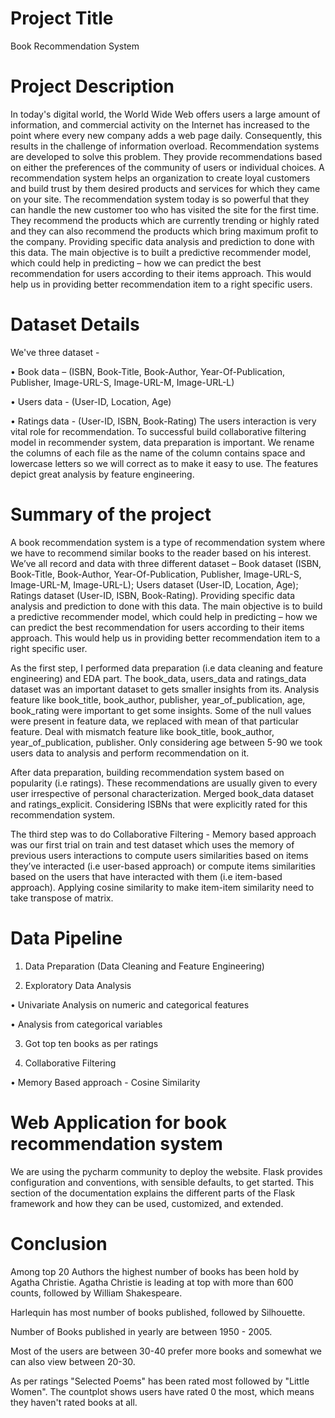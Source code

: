 # Project Title
Book Recommendation System

# Project Description
In today's digital world, the World Wide Web offers users a large amount of information, and commercial activity on the Internet has increased to the point where every new company adds a web page daily. Consequently, this results in the challenge of information overload. Recommendation systems are developed to solve this problem. They provide recommendations based on either the preferences of the community of users or individual choices.
A recommendation system helps an organization to create loyal customers and build trust by them desired products and services for which they came on your site. The recommendation system today is so powerful that they can handle the new customer too who has visited the site for the first time. They recommend the products which are currently trending or highly rated and they can also recommend the products which bring maximum profit to the company. Providing specific data analysis and prediction to done with this data. The main objective is to built a predictive recommender model, which could help in predicting – how we can predict the best recommendation for users according to their items approach. This would help us in providing better recommendation item to a right specific users.

# Dataset Details
We've three dataset -

• Book data – (ISBN, Book-Title, Book-Author, Year-Of-Publication, Publisher, Image-URL-S, Image-URL-M, Image-URL-L)

• Users data - (User-ID, Location, Age)

• Ratings data - (User-ID, ISBN, Book-Rating)
The users interaction is very vital role for recommendation. To successful build collaborative filtering model in recommender system, data preparation is important.  We rename the columns of each file as the name of the column contains space and lowercase letters so we will correct as to make it easy to use. The features depict great analysis by feature engineering.

# Summary of the project
A book recommendation system is a type of recommendation system where we have to recommend similar books to the reader based on his interest. We’ve all record and data with three different dataset – Book dataset (ISBN, Book-Title, Book-Author, Year-Of-Publication, Publisher, Image-URL-S, Image-URL-M, Image-URL-L); Users dataset (User-ID, Location, Age); Ratings dataset (User-ID, ISBN, Book-Rating). Providing specific data analysis and prediction to done with this data. The main objective is to build a predictive recommender model, which could help in predicting – how we can predict the best recommendation for users according to their items approach. This would help us in providing better recommendation item to a right specific user.

As the first step, I performed data preparation (i.e data cleaning and feature engineering) and EDA part. The book_data, users_data and ratings_data dataset was an important dataset to gets smaller insights from its. Analysis feature like book_title, book_author, publisher, year_of_publication, age, book_rating were important to get some insights. Some of the null values were present in feature data, we replaced with mean of that particular feature. Deal with mismatch feature like book_title, book_author, year_of_publication, publisher. Only considering age between 5-90 we took users data to analysis and perform recommendation on it.

After data preparation, building recommendation system based on popularity (i.e ratings). These recommendations are usually given to every user irrespective of personal characterization. Merged book_data dataset and ratings_explicit. Considering ISBNs that were explicitly rated for this recommendation system.

The third step was to do Collaborative Filtering - Memory based approach was our first trial on train and test dataset which uses the memory of previous users interactions to compute users similarities based on items they’ve interacted (i.e user-based approach) or compute items similarities based on the users that have interacted with them (i.e item-based approach). Applying cosine similarity to make item-item similarity need to take transpose of matrix.

# Data Pipeline
1. Data Preparation (Data Cleaning and Feature Engineering)

2. Exploratory Data Analysis

• Univariate Analysis on numeric and categorical features

• Analysis from categorical variables

3. Got top ten books as per ratings

4. Collaborative Filtering

• Memory Based approach - Cosine Similarity

# Web Application for book recommendation system
We are using the pycharm community to deploy the website. Flask provides configuration and conventions, with sensible defaults, to get started. This section of the documentation explains the different parts of the Flask framework and how they can be used, customized, and extended. 

# Conclusion
Among top 20 Authors the highest number of books has been hold by Agatha Christie. Agatha Christie is leading at top with more than 600 counts, followed by William Shakespeare.

Harlequin has most number of books published, followed by Silhouette.

Number of Books published in yearly are between 1950 - 2005.

Most of the users are between 30-40 prefer more books and somewhat we can also view between 20-30.

As per ratings "Selected Poems" has been rated most followed by "Little Women". The countplot shows users have rated 0 the most, which means they haven't rated books at all.

